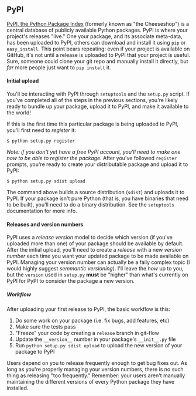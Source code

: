 ## PyPI

[PyPI, the Python Package Index](http://pypi.python.org/pypi) (formerly known as
"the Cheeseshop") is a central database of publicly available Python packages. 
PyPI is where your project's releases "live." One your package, and its
associate meta-data, has been uploaded to PyPI, others can download and install
it using `pip` or `easy_install`. This point bears repeating: even if your
project is available on GitHub, it's not until a release is uploaded to PyPI
that your project is useful. Sure, someone could clone your git repo and
manually install it directly, but *far* more people just want to `pip install`
it.

#### Initial upload

You'll be interacting with PyPI through `setuptools` and the `setup.py` script. 
If you've completed all of the steps in the previous sections, you're likely 
ready to bundle up your package, upload it to PyPI, and make it available to the
world!

If this is the first time this particular package is being uploaded to PyPI, you'll 
first need to *register* it:

    $ python setup.py register

*Note: if you don't yet have a free PyPI account, you'll need to make one now to be
able to register the package.* After you've followed `register` prompts, you're ready 
to create your distributable package and upload it to PyPI:

    $ python setup.py sdist upload

The command above builds a source distribution (`sdist`) and uploads it to PyPI. If your
package isn't pure Python (that is, you have binaries that need to be built), you'll 
need to do a binary distribution. See the `setuptools` documentation for more info.

#### Releases and version numbers

PyPI uses a *release version* model to decide which version (if you've uploaded
more than one) of your package should be available by default. After the initial
upload, you'll need to create a *release* with a new *version number* each time you
want your updated package to be made available on PyPI. Managing your 
version number can actually be a faily complex topic (I
would highly suggest *semmantic versioning*). I'll leave the *how* up to you, but 
the `version` used in `setup.py` **must** be "higher" than what's currently 
on PyPI for PyPI to consider the package a new version.

##### Workflow

After uploading your first release to PyPI, the basic workflow is this: 

1. Do some work on your package (i.e. fix bugs, add features, etc)
1. Make sure the tests pass
1. "Freeze" your code by creating a `release` branch in git-flow
1. Update the `__version__` number in your package's `__init__.py` file
1. Run `python setup.py sdist upload` to upload the new version of your package to PyPI

Users depend on you to release frequently enough to get bug fixes out. As long
as you're properly managing your version numbers, there is no such thing as
releasing "too frequently." Remember: your users aren't manually maintaining the 
different versions of every Python package they have installed.
